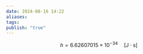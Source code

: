 ```yaml
---
date: 2024-08-16 14:22
aliases: 
tags: 
publish: "true"
---
```

$$
h = 6.62607015 \times 10^{-34}\quad \left[ \mathrm{J\cdot s} \right] 
$$